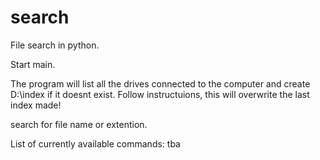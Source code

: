 # search
File search in python.

Start main.

The program will list all the drives connected to the computer and create D:\index if it doesnt exist.
Follow instructuions, this will overwrite the last index made!

search for file name or extention.

List of currently available commands: tba
